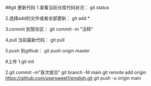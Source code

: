 ##git 更新代码
1.查看当前仓库代码状况：
git status

2.选择add的文件或者全部更新：
git add *

3.commit 到暂存区：
git commit -m "注释"

4.pull 当前最新代码：
git pull

5.push 到github：
git push origin master

#上传
1.git init

2.git commit -m“首次提交” 
git branch -M main 
git remote add origin https://github.com/usersweet1/english.git
git push -u origin main